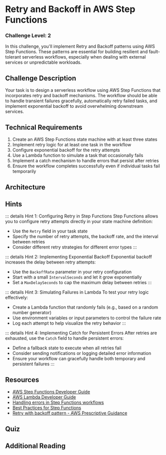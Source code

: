 <script setup>
import Quiz from "../../../components/Quiz.vue"
</script>

# Retry and Backoff in AWS Step Functions

### Challenge Level: 2

In this challenge, you'll implement Retry and Backoff patterns using AWS Step Functions. These patterns are essential for building resilient and fault-tolerant serverless workflows, especially when dealing with external services or unpredictable workloads.

## Challenge Description

Your task is to design a serverless workflow using AWS Step Functions that incorporates retry and backoff mechanisms. The workflow should be able to handle transient failures gracefully, automatically retry failed tasks, and implement exponential backoff to avoid overwhelming downstream services.

## Technical Requirements

1. Create an AWS Step Functions state machine with at least three states
2. Implement retry logic for at least one task in the workflow
3. Configure exponential backoff for the retry attempts
4. Use a Lambda function to simulate a task that occasionally fails
5. Implement a catch mechanism to handle errors that persist after retries
6. Ensure the workflow completes successfully even if individual tasks fail temporarily

## Architecture

<!-- ![Architecture Diagram](./retry-backoff-step-functions.png) -->

## Hints

::: details Hint 1: Configuring Retry in Step Functions
Step Functions allows you to configure retry attempts directly in your state machine definition:
- Use the `Retry` field in your task state
- Specify the number of retry attempts, the backoff rate, and the interval between retries
- Consider different retry strategies for different error types
:::

::: details Hint 2: Implementing Exponential Backoff
Exponential backoff increases the delay between retry attempts:
- Use the `BackoffRate` parameter in your retry configuration
- Start with a small `IntervalSeconds` and let it grow exponentially
- Set a `MaxDelaySeconds` to cap the maximum delay between retries
:::

::: details Hint 3: Simulating Failures in Lambda
To test your retry logic effectively:
- Create a Lambda function that randomly fails (e.g., based on a random number generator)
- Use environment variables or input parameters to control the failure rate
- Log each attempt to help visualize the retry behavior
:::

::: details Hint 4: Implementing Catch for Persistent Errors
After retries are exhausted, use the `Catch` field to handle persistent errors:
- Define a fallback state to execute when all retries fail
- Consider sending notifications or logging detailed error information
- Ensure your workflow can gracefully handle both temporary and persistent failures
:::

## Resources

- [AWS Step Functions Developer Guide](https://docs.aws.amazon.com/step-functions/latest/dg/welcome.html)
- [AWS Lambda Developer Guide](https://docs.aws.amazon.com/lambda/latest/dg/welcome.html)
- [Handling errors in Step Functions workflows](https://docs.aws.amazon.com/step-functions/latest/dg/concepts-error-handling.html)
- [Best Practices for Step Functions](https://docs.aws.amazon.com/step-functions/latest/dg/sfn-best-practices.html)
- [Retry with backoff pattern - AWS Prescriptive Guidance](https://docs.aws.amazon.com/prescriptive-guidance/latest/cloud-design-patterns/retry-backoff.html)

## Quiz

<Quiz 
  question="What is the primary purpose of implementing retry and backoff in Step Functions?"
  :answers="['To reduce cost of execution', 'To improve workflow performance', 'To handle transient failures gracefully', 'To simplify workflow design']"
  :correctAnswer="2"
  :answerInfo="[
    'While it may indirectly reduce costs by avoiding unnecessary failures, this is not the primary purpose of retry and backoff.',
    'Retry and backoff may actually increase execution time, but the goal is reliability, not performance.',
    'Correct! Retry and backoff mechanisms are primarily used to handle transient failures gracefully, improving the overall reliability of the workflow.',
    'While it can make error handling more robust, it doesn\'t necessarily simplify the overall workflow design.'
    ]"
/>

<Quiz 
  question="In Step Functions, which field is used to specify retry logic for a task?"
  :answers="['Catch', 'Retry', 'ErrorHandler', 'FaultTolerance']"
  :correctAnswer="1"
  :answerInfo="[
    'The Catch field is used for handling errors after retries are exhausted, not for specifying retry logic.',
    'Correct! The Retry field is used in Step Functions to specify retry logic for a task.',
    'ErrorHandler is not a standard field in Step Functions state definitions.',
    'FaultTolerance is not a standard field in Step Functions state definitions.'
    ]"
/>

<Quiz 
  question="What does the 'BackoffRate' parameter do in a Step Functions retry configuration?"
  :answers="['Decreases the number of retry attempts', 'Increases the delay between retry attempts', 'Speeds up the execution of the retried task', 'Reduces the Lambda function timeout']"
  :correctAnswer="1"
  :answerInfo="[
  'BackoffRate doesn\'t affect the number of retry attempts.',
  'Correct! The BackoffRate parameter is used to increase the delay between retry attempts, implementing exponential backoff.',
  'BackoffRate doesn\'t affect the execution speed of the retried task itself.',
  'BackoffRate is not related to Lambda function timeouts.'
  ]"
/>

<Quiz 
  question="What is the purpose of the 'Catch' field in a Step Functions task definition?"
  :answers="['To specify retry logic', 'To handle errors after retries are exhausted', 'To define success scenarios', 'To implement exponential backoff']"
  :correctAnswer="1"
  :answerInfo="[
  'The Retry field, not Catch, is used to specify retry logic.',
  'Correct! The Catch field is used to handle errors that persist after all retry attempts have been exhausted.',
  'The Catch field is for error handling, not for defining success scenarios.',
  'Exponential backoff is implemented using the BackoffRate parameter in the Retry field, not the Catch field.'
  ]"
/>

## Additional Reading

